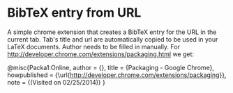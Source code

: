 BibTeX entry from URL
=============

A simple chrome extension that creates a BibTeX entry for the URL
in the current tab. Tab's title and url are automatically copied
to be used in your LaTeX documents. Author needs to be filled in manually. 
For http://developer.chrome.com/extensions/packaging.html we get:

@misc{Packa1:Online,
author = {},
title = {Packaging - Google Chrome},
howpublished = {\url{http://developer.chrome.com/extensions/packaging}},
note = {(Visited on 02/25/2014)}
}

